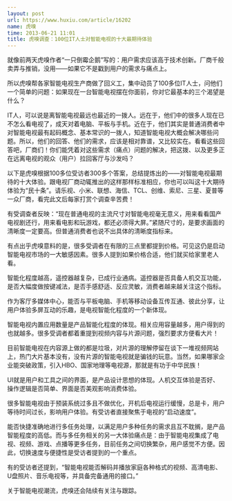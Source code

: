 ```yaml
---
layout: post
url: https://www.huxiu.com/article/16202
name: 虎嗅
time: 2013-06-21 11:01
title: 虎嗅调查：100位IT人士对智能电视的十大最期待体验
---
```

就像前两天虎嗅作者“一只倒霉企鹅”写的：用户需求应该高于技术创新。厂商千般卖弄与推销，没用——如果它不是戳到用户的需求与痛点上。

所以虎嗅帮各家智能电视生产商做了回义工，集中动员了100多位IT人士，问他们一个简单的问题：如果现在一台智能电视摆在你面前，你对它最基本的三个渴望是什么？

IT人，可以说是离智能电视最远也最近的一拨人。远在于，他们中的很多人现在已不怎么看电视了，成天对着电脑、平板与手机。近在于，他们其实是普通消费者中对智能电视最有起码概念、基本常识的一拨人，知道智能电视大概会解决哪些问题。所以，他们的回答、他们的需求，应该是相对靠谱，又比较实在。看看这些回答吧，厂商们！你们能凭着对这些需求（痛点）问题的解决，把这拨、以及更多正在远离电视的观众（用户）拉回客厅与沙发吗？

以下是虎嗅根据100多位受访者300多个答案，总结提炼出的——对智能电视最期待的十大体验。跟电视厂商动辄推出的这样那样标准相应，你也可以叫这十大期待体验为“民十条”。请乐视、小米、联想、海信、TCL、创维、索尼、三星、夏普等一众厂商，看完此文后每家打赏个调查辛苦费！

有受调查者反映：“现在普通电视的主流尺寸对智能电视毫无意义，用来看看国产电视剧还行，用来看电影和玩游戏，都还必须得大屏。”紧随尺寸的，是要求画面的清晰度一定要高。但普通消费者也说不出具体的清晰度指标来。

有点出乎虎嗅意料的是，很多受调者在有限的三点里都提到价格。可见这仍是启动智能电视市场的一大敏感因素。很多人提到如果价格合适，他们就买给家里老人看。

智能化程度越高，遥控器越复杂，已成行业通病。遥控器是否具备人机交互功能，是否大幅度做按键减法，是否手感舒适、反应灵敏，消费者越来越关注这个指标。

作为客厅多媒体中心，能否与平板电脑、手机等移动设备互传互通、彼此分享，让用户体验多屏互动的乐趣，是电视智能化程度的一个新体现。

智能电视内置应用数量是产品智能化程度的体现。相关应用容量越多，用户得到的也就越多。很多受调者都着重提到视频内容与片源问题，强烈要求方便看大片！

目前智能电视在内容源上做的都是垃圾，对片源的理解停留在谈下一堆视频网站上，热门大片基本没有，没有片源的智能电视就是骗钱的玩意。当然，如果哪家企业能突破政策，引入HBO、国家地理等电视源，那就是有功于中华民族！

UI就是用户和工具之间的界面，是产品设计思想的体现。人机交互体验是否好、操作逻辑是否简单、界面是否美观影响消费体验。

很多智能电视由于预装系统过多且不做优化，开机后电视运行缓慢，总是卡，用户等待时间过长，影响用户体验。有受访者直接聚焦于电视的“启动速度”。

能否快捷准确地进行多任务处理，以满足用户多种任务的需求且互不耽搁，是产品智能程度的高低。而与多任务相关的另一大体验痛点是：由于智能电视集成了电视、视频、游戏、点播等更多任务，目前任务之间切换繁杂，用户感觉不方便。因此，切换速度与便捷性是受访者提到的一个重点。

有的受访者还提到，“智能电视能否解码并播放家庭各种格式的视频、高清电影、U盘照片、音乐电视等，并具备完备通用的接口。”

关于智能电视潮流，虎嗅还会陆续有关注与跟踪。

